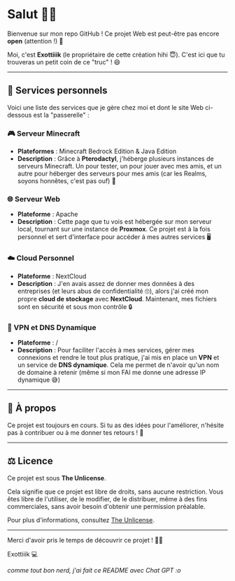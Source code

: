# Salut 👋🏼

Bienvenue sur mon repo GitHub ! Ce projet Web est peut-être pas encore **open** (attention !) 🤫

Moi, c'est **Exottiiik** (le propriétaire de cette création hihi 😇). C'est ici que tu trouveras un petit coin de ce "truc" ! 😄

---

## 🚀 Services personnels

Voici une liste des services que je gère chez moi et dont le site Web ci-dessous est la "passerelle" :

### 🎮 Serveur Minecraft
- **Plateformes** : Minecraft Bedrock Edition & Java Edition
- **Description** : Grâce à **Pterodactyl**, j'héberge plusieurs instances de serveurs Minecraft. Un pour tester, un pour jouer avec mes amis, et un autre pour héberger des serveurs pour mes amis (car les Realms, soyons honnêtes, c'est pas ouf) 🤭

### 🌐 Serveur Web
- **Plateforme** : Apache
- **Description** : Cette page que tu vois est hébergée sur mon serveur local, tournant sur une instance de **Proxmox**. Ce projet est à la fois personnel et sert d'interface pour accéder à mes autres services 🖥️

### ☁️ Cloud Personnel
- **Plateforme** : NextCloud
- **Description** : J'en avais assez de donner mes données à des entreprises (et leurs abus de confidentialité 🙄), alors j'ai créé mon propre **cloud de stockage** avec **NextCloud**. Maintenant, mes fichiers sont en sécurité et sous mon contrôle 🔒

### 📍 VPN et DNS Dynamique
- **Plateforme** : /
- **Description** : Pour faciliter l'accès à mes services, gérer mes connexions et rendre le tout plus pratique, j'ai mis en place un **VPN** et un service de **DNS dynamique**. Cela me permet de n'avoir qu'un nom de domaine à retenir (même si mon FAI me donne une adresse IP dynamique 😅)

---

## 📢 À propos

Ce projet est toujours en cours. Si tu as des idées pour l'améliorer, n'hésite pas à contribuer ou à me donner tes retours ! 🚀

---

## ⚖️ Licence

Ce projet est sous **The Unlicense**.

Cela signifie que ce projet est libre de droits, sans aucune restriction. Vous êtes libre de l'utiliser, de le modifier, de le distribuer, même à des fins commerciales, sans avoir besoin d'obtenir une permission préalable.

Pour plus d'informations, consultez [The Unlicense](http://unlicense.org/).

---

Merci d'avoir pris le temps de découvrir ce projet ! 🙌🏼

Exottiiik 💻

*comme tout bon nerd, j'ai fait ce README avec Chat GPT :o*
